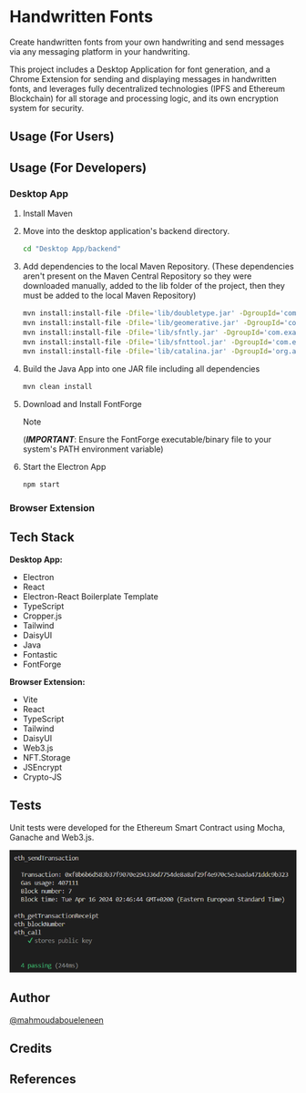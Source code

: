 # Handwritten Fonts

Create handwritten fonts from your own handwriting and send messages via any messaging platform in your handwriting.

This project includes a Desktop Application for font generation, and a Chrome Extension for sending and displaying messages in handwritten fonts, and leverages fully decentralized technologies (IPFS and Ethereum Blockchain) for all storage and processing logic, and its own encryption system for security.

## Usage (For Users)

## Usage (For Developers)

### Desktop App

1.  Install Maven
1.  Move into the desktop application's backend directory.
    ```bash
    cd "Desktop App/backend"
    ```
1.  Add dependencies to the local Maven Repository. (These dependencies aren't present on the Maven Central Repository so they were downloaded manually, added to the lib folder of the project, then they must be added to the local Maven Repository)

    ```bash
    mvn install:install-file -Dfile='lib/doubletype.jar' -DgroupId='com.example' -DartifactId='doubletype' -Dversion='1.0' -Dpackaging=jar
    mvn install:install-file -Dfile='lib/geomerative.jar' -DgroupId='com.example' -DartifactId='geomerative' -Dversion='1.0' -Dpackaging=jar
    mvn install:install-file -Dfile='lib/sfntly.jar' -DgroupId='com.example' -DartifactId='sfntly' -Dversion='1.0' -Dpackaging=jar
    mvn install:install-file -Dfile='lib/sfnttool.jar' -DgroupId='com.example' -DartifactId='sfnttool' -Dversion='1.0' -Dpackaging=jar
    mvn install:install-file -Dfile='lib/catalina.jar' -DgroupId='org.apache.tomcat' -DartifactId='tomcat-catalina' -Dversion='1.0' -Dpackaging=jar
    ```

1.  Build the Java App into one JAR file including all dependencies

    ```bash
    mvn clean install
    ```

1.  Download and Install FontForge

    > [!NOTE]
    > (**_IMPORTANT_**: Ensure the FontForge executable/binary file to your system's PATH environment variable)

1.  Start the Electron App

    ```bash
    npm start
    ```

### Browser Extension

## Tech Stack

**Desktop App:**

- Electron
- React
- Electron-React Boilerplate Template
- TypeScript
- Cropper.js
- Tailwind
- DaisyUI
- Java
- Fontastic
- FontForge

**Browser Extension:**

- Vite
- React
- TypeScript
- Tailwind
- DaisyUI
- Web3.js
- NFT.Storage
- JSEncrypt
- Crypto-JS

## Tests

Unit tests were developed for the Ethereum Smart Contract using Mocha, Ganache and Web3.js.

![Ethereum Unit Tests](docs/Images/test.png)

## Author

[@mahmoudaboueleneen](https://github.com/mahmoudaboueleneen)

## Credits

## References
